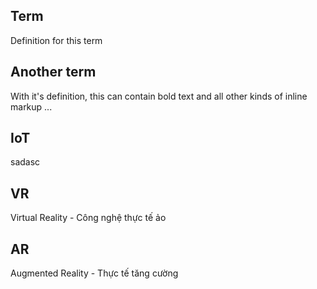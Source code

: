 ## Term
Definition for this term 

## Another term
With it's definition, this can contain bold text and all other kinds of inline markup ...

## IoT
sadasc

## VR
Virtual Reality - Công nghệ thực tế ảo

## AR
Augmented Reality - Thực tế tăng cường

## 